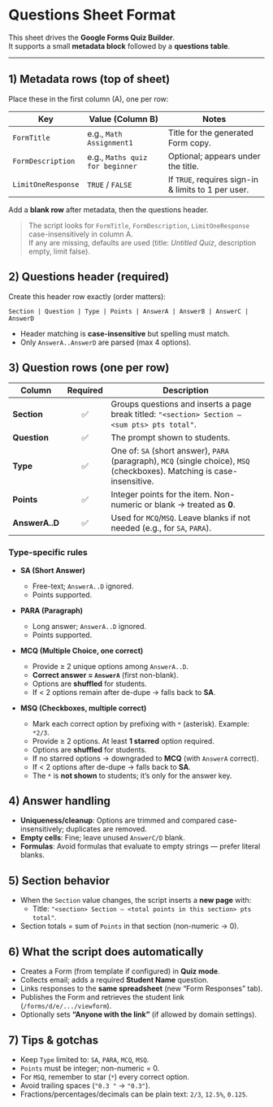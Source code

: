 # Questions Sheet Format

This sheet drives the **Google Forms Quiz Builder**.  
It supports a small **metadata block** followed by a **questions table**.

---

## 1) Metadata rows (top of sheet)

Place these in the first column (A), one per row:

| Key                | Value (Column B)                | Notes                                               |
| ------------------ | ------------------------------- | --------------------------------------------------- |
| `FormTitle`        | e.g., `Math Assignment1`        | Title for the generated Form copy.                  |
| `FormDescription`  | e.g., `Maths quiz for beginner` | Optional; appears under the title.                  |
| `LimitOneResponse` | `TRUE` / `FALSE`                | If `TRUE`, requires sign-in & limits to 1 per user. |

Add a **blank row** after metadata, then the questions header.

> The script looks for `FormTitle`, `FormDescription`, `LimitOneResponse` case-insensitively in column A.  
> If any are missing, defaults are used (title: _Untitled Quiz_, description empty, limit false).

## 2) Questions header (required)

Create this header row exactly (order matters):

```
Section | Question | Type | Points | AnswerA | AnswerB | AnswerC | AnswerD
```

- Header matching is **case-insensitive** but spelling must match.
- Only `AnswerA..AnswerD` are parsed (max 4 options).

## 3) Question rows (one per row)

| Column         | Required | Description                                                                                                               |
| -------------- | :------: | ------------------------------------------------------------------------------------------------------------------------- |
| **Section**    |    ✅    | Groups questions and inserts a page break titled: `"<section> Section — <sum pts> pts total"`.                            |
| **Question**   |    ✅    | The prompt shown to students.                                                                                             |
| **Type**       |    ✅    | One of: `SA` (short answer), `PARA` (paragraph), `MCQ` (single choice), `MSQ` (checkboxes). Matching is case-insensitive. |
| **Points**     |    ✅    | Integer points for the item. Non-numeric or blank → treated as **0**.                                                     |
| **AnswerA..D** |    ✅    | Used for `MCQ`/`MSQ`. Leave blanks if not needed (e.g., for `SA`, `PARA`).                                                |

### Type-specific rules

- **SA (Short Answer)**

  - Free-text; `AnswerA..D` ignored.
  - Points supported.

- **PARA (Paragraph)**

  - Long answer; `AnswerA..D` ignored.
  - Points supported.

- **MCQ (Multiple Choice, one correct)**

  - Provide ≥ 2 unique options among `AnswerA..D`.
  - **Correct answer = `AnswerA`** (first non-blank).
  - Options are **shuffled** for students.
  - If < 2 options remain after de-dupe → falls back to **SA**.

- **MSQ (Checkboxes, multiple correct)**
  - Mark each correct option by prefixing with `*` (asterisk). Example: `*2/3`.
  - Provide ≥ 2 options. At least **1 starred** option required.
  - Options are **shuffled** for students.
  - If no starred options → downgraded to **MCQ** (with `AnswerA` correct).
  - If < 2 options after de-dupe → falls back to **SA**.
  - The `*` is **not shown** to students; it’s only for the answer key.

## 4) Answer handling

- **Uniqueness/cleanup**: Options are trimmed and compared case-insensitively; duplicates are removed.
- **Empty cells**: Fine; leave unused `AnswerC/D` blank.
- **Formulas**: Avoid formulas that evaluate to empty strings — prefer literal blanks.

## 5) Section behavior

- When the `Section` value changes, the script inserts a **new page** with:
  - Title: `"<section> Section — <total points in this section> pts total"`.
- Section totals = sum of `Points` in that section (non-numeric → 0).

## 6) What the script does automatically

- Creates a Form (from template if configured) in **Quiz mode**.
- Collects email; adds a required **Student Name** question.
- Links responses to the **same spreadsheet** (new “Form Responses” tab).
- Publishes the Form and retrieves the student link (`/forms/d/e/.../viewform`).
- Optionally sets **“Anyone with the link”** (if allowed by domain settings).

## 7) Tips & gotchas

- Keep `Type` limited to: `SA`, `PARA`, `MCQ`, `MSQ`.
- `Points` must be integer; non-numeric = 0.
- For `MSQ`, remember to star (`*`) every correct option.
- Avoid trailing spaces (`"0.3 "` → `"0.3"`).
- Fractions/percentages/decimals can be plain text: `2/3`, `12.5%`, `0.125`.
